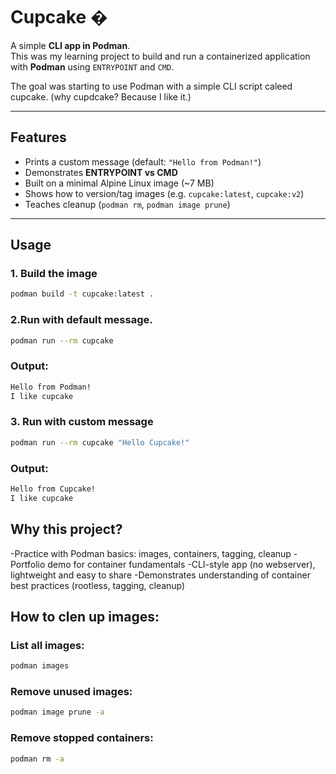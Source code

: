 # Cupcake �

A simple **CLI app in Podman**.  
This was my learning project to build and run a containerized application with **Podman** using `ENTRYPOINT` and `CMD`.

The goal was starting to use Podman with a simple CLI script caleed cupcake.
(why cupdcake? Because I like it.)

---

## Features
- Prints a custom message (default: `"Hello from Podman!"`)
- Demonstrates **ENTRYPOINT vs CMD**
- Built on a minimal Alpine Linux image (~7 MB)
- Shows how to version/tag images (e.g. `cupcake:latest`, `cupcake:v2`)
- Teaches cleanup (`podman rm`, `podman image prune`)

---

## Usage

### 1. Build the image
```bash
podman build -t cupcake:latest .
```

### 2.Run with default message.
```bash
podman run --rm cupcake
```
### Output:
```bash
Hello from Podman!
I like cupcake
```


### 3. Run with custom message
```bash
podman run --rm cupcake "Hello Cupcake!"
```
### Output:
```bash
Hello from Cupcake!
I like cupcake
```

## Why this project?
-Practice with Podman basics: images, containers, tagging, cleanup
-Portfolio demo for container fundamentals
-CLI-style app (no webserver), lightweight and easy to share
-Demonstrates understanding of container best practices (rootless, tagging, cleanup)

## How to clen up images:
### List all images:
```bash
podman images
```
### Remove unused images:
```bash
podman image prune -a
```
### Remove stopped containers:
```bash
podman rm -a
```